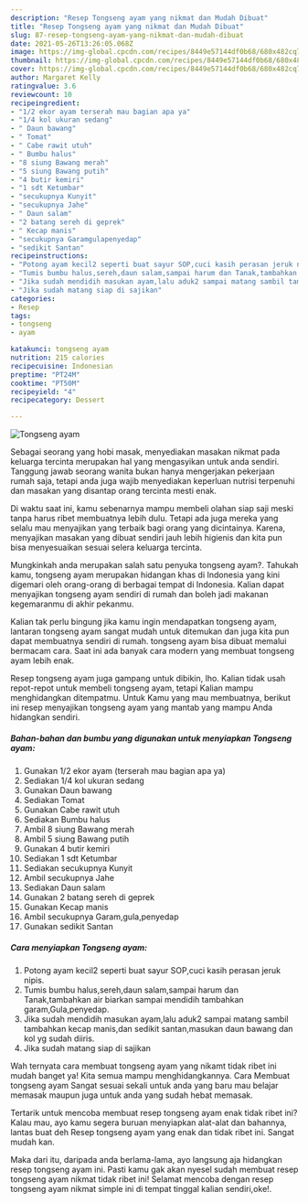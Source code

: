 ```yaml
---
description: "Resep Tongseng ayam yang nikmat dan Mudah Dibuat"
title: "Resep Tongseng ayam yang nikmat dan Mudah Dibuat"
slug: 87-resep-tongseng-ayam-yang-nikmat-dan-mudah-dibuat
date: 2021-05-26T13:26:05.068Z
image: https://img-global.cpcdn.com/recipes/8449e57144df0b68/680x482cq70/tongseng-ayam-foto-resep-utama.jpg
thumbnail: https://img-global.cpcdn.com/recipes/8449e57144df0b68/680x482cq70/tongseng-ayam-foto-resep-utama.jpg
cover: https://img-global.cpcdn.com/recipes/8449e57144df0b68/680x482cq70/tongseng-ayam-foto-resep-utama.jpg
author: Margaret Kelly
ratingvalue: 3.6
reviewcount: 10
recipeingredient:
- "1/2 ekor ayam terserah mau bagian apa ya"
- "1/4 kol ukuran sedang"
- " Daun bawang"
- " Tomat"
- " Cabe rawit utuh"
- " Bumbu halus"
- "8 siung Bawang merah"
- "5 siung Bawang putih"
- "4 butir kemiri"
- "1 sdt Ketumbar"
- "secukupnya Kunyit"
- "secukupnya Jahe"
- " Daun salam"
- "2 batang sereh di geprek"
- " Kecap manis"
- "secukupnya Garamgulapenyedap"
- "sedikit Santan"
recipeinstructions:
- "Potong ayam kecil2 seperti buat sayur SOP,cuci kasih perasan jeruk nipis."
- "Tumis bumbu halus,sereh,daun salam,sampai harum dan Tanak,tambahkan air biarkan sampai mendidih tambahkan garam,Gula,penyedap."
- "Jika sudah mendidih masukan ayam,lalu aduk2 sampai matang sambil tambahkan kecap manis,dan sedikit santan,masukan daun bawang dan kol yg sudah diiris."
- "Jika sudah matang siap di sajikan"
categories:
- Resep
tags:
- tongseng
- ayam

katakunci: tongseng ayam 
nutrition: 215 calories
recipecuisine: Indonesian
preptime: "PT24M"
cooktime: "PT50M"
recipeyield: "4"
recipecategory: Dessert

---
```



![Tongseng ayam](https://img-global.cpcdn.com/recipes/8449e57144df0b68/680x482cq70/tongseng-ayam-foto-resep-utama.jpg)

Sebagai seorang yang hobi masak, menyediakan masakan nikmat pada keluarga tercinta merupakan hal yang mengasyikan untuk anda sendiri. Tanggung jawab seorang  wanita bukan hanya mengerjakan pekerjaan rumah saja, tetapi anda juga wajib menyediakan keperluan nutrisi terpenuhi dan masakan yang disantap orang tercinta mesti enak.

Di waktu  saat ini, kamu sebenarnya mampu membeli olahan siap saji meski tanpa harus ribet membuatnya lebih dulu. Tetapi ada juga mereka yang selalu mau menyajikan yang terbaik bagi orang yang dicintainya. Karena, menyajikan masakan yang dibuat sendiri jauh lebih higienis dan kita pun bisa menyesuaikan sesuai selera keluarga tercinta. 



Mungkinkah anda merupakan salah satu penyuka tongseng ayam?. Tahukah kamu, tongseng ayam merupakan hidangan khas di Indonesia yang kini digemari oleh orang-orang di berbagai tempat di Indonesia. Kalian dapat menyajikan tongseng ayam sendiri di rumah dan boleh jadi makanan kegemaranmu di akhir pekanmu.

Kalian tak perlu bingung jika kamu ingin mendapatkan tongseng ayam, lantaran tongseng ayam sangat mudah untuk ditemukan dan juga kita pun dapat membuatnya sendiri di rumah. tongseng ayam bisa dibuat memalui bermacam cara. Saat ini ada banyak cara modern yang membuat tongseng ayam lebih enak.

Resep tongseng ayam juga gampang untuk dibikin, lho. Kalian tidak usah repot-repot untuk membeli tongseng ayam, tetapi Kalian mampu menghidangkan ditempatmu. Untuk Kamu yang mau membuatnya, berikut ini resep menyajikan tongseng ayam yang mantab yang mampu Anda hidangkan sendiri.

<!--inarticleads1-->

##### Bahan-bahan dan bumbu yang digunakan untuk menyiapkan Tongseng ayam:

1. Gunakan 1/2 ekor ayam (terserah mau bagian apa ya)
1. Sediakan 1/4 kol ukuran sedang
1. Gunakan  Daun bawang
1. Sediakan  Tomat
1. Gunakan  Cabe rawit utuh
1. Sediakan  Bumbu halus
1. Ambil 8 siung Bawang merah
1. Ambil 5 siung Bawang putih
1. Gunakan 4 butir kemiri
1. Sediakan 1 sdt Ketumbar
1. Sediakan secukupnya Kunyit
1. Ambil secukupnya Jahe
1. Sediakan  Daun salam
1. Gunakan 2 batang sereh di geprek
1. Gunakan  Kecap manis
1. Ambil secukupnya Garam,gula,penyedap
1. Gunakan sedikit Santan




<!--inarticleads2-->

##### Cara menyiapkan Tongseng ayam:

1. Potong ayam kecil2 seperti buat sayur SOP,cuci kasih perasan jeruk nipis.
1. Tumis bumbu halus,sereh,daun salam,sampai harum dan Tanak,tambahkan air biarkan sampai mendidih tambahkan garam,Gula,penyedap.
1. Jika sudah mendidih masukan ayam,lalu aduk2 sampai matang sambil tambahkan kecap manis,dan sedikit santan,masukan daun bawang dan kol yg sudah diiris.
1. Jika sudah matang siap di sajikan




Wah ternyata cara membuat tongseng ayam yang nikamt tidak ribet ini mudah banget ya! Kita semua mampu menghidangkannya. Cara Membuat tongseng ayam Sangat sesuai sekali untuk anda yang baru mau belajar memasak maupun juga untuk anda yang sudah hebat memasak.

Tertarik untuk mencoba membuat resep tongseng ayam enak tidak ribet ini? Kalau mau, ayo kamu segera buruan menyiapkan alat-alat dan bahannya, lantas buat deh Resep tongseng ayam yang enak dan tidak ribet ini. Sangat mudah kan. 

Maka dari itu, daripada anda berlama-lama, ayo langsung aja hidangkan resep tongseng ayam ini. Pasti kamu gak akan nyesel sudah membuat resep tongseng ayam nikmat tidak ribet ini! Selamat mencoba dengan resep tongseng ayam nikmat simple ini di tempat tinggal kalian sendiri,oke!.

